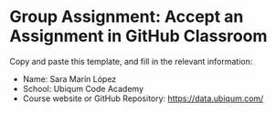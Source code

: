 # Group Assignment: Accept an Assignment in GitHub Classroom

Copy and paste this template, and fill in the relevant information:
* Name: Sara Marín López
* School: Ubiqum Code Academy
* Course website or GitHub Repository: https://data.ubiqum.com/


